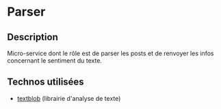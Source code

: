 # Parser
## Description
Micro-service dont le rôle est de parser les posts et de renvoyer les infos concernant le sentiment du texte.

## Technos utilisées
* [textblob](https://textblob.readthedocs.io/en/dev/) (librairie d'analyse de texte)